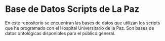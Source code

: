 # Base de Datos Scripts de La Paz
En este repositorio se encuentran las bases de datos que utilizan los scripts que he programado con el Hospital Universitario de la Paz. Son bases de datos ontológicas disponibles para el público general.
